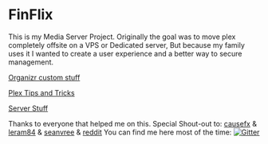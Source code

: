 # FinFlix
This is my Media Server Project. 
Originally the goal was to move plex completely offsite on a VPS or Dedicated server,
But because my family uses it I wanted to create a user experience and a better way to secure management.

[Organizr custom stuff](https://github.com/jonfinley/FinFlix/tree/master/organizr)

[Plex Tips and Tricks](https://github.com/jonfinley/FinFlix/tree/master/PlexTipsNTricks)

[Server Stuff](https://github.com/jonfinley/FinFlix/tree/master/serverstuff)

Thanks to everyone that helped me on this.
Special Shout-out to: [causefx](https://github.com/causefx) & [leram84](https://github.com/leram84) & [seanvree](https://github.com/seanvree) & [reddit](www.reddit.com)
You can find me here most of the time: [![Gitter](https://img.shields.io/badge/Gitter-Organizr-ed1965.svg?style=flat-square)](https://gitter.im/Organizrr/Lobby)
